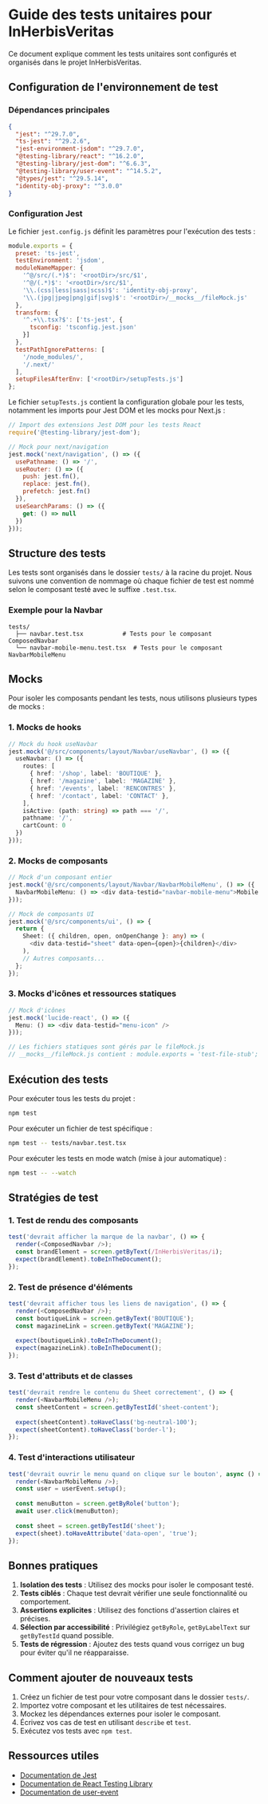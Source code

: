 # Guide des tests unitaires pour InHerbisVeritas

Ce document explique comment les tests unitaires sont configurés et organisés dans le projet InHerbisVeritas.

## Configuration de l'environnement de test

### Dépendances principales

```json
{
  "jest": "^29.7.0",
  "ts-jest": "^29.2.6",
  "jest-environment-jsdom": "^29.7.0",
  "@testing-library/react": "^16.2.0",
  "@testing-library/jest-dom": "^6.6.3",
  "@testing-library/user-event": "^14.5.2",
  "@types/jest": "^29.5.14",
  "identity-obj-proxy": "^3.0.0"
}
```

### Configuration Jest

Le fichier `jest.config.js` définit les paramètres pour l'exécution des tests :

```javascript
module.exports = {
  preset: 'ts-jest',
  testEnvironment: 'jsdom',
  moduleNameMapper: {
    '^@/src/(.*)$': '<rootDir>/src/$1',
    '^@/(.*)$': '<rootDir>/src/$1',
    '\\.(css|less|sass|scss)$': 'identity-obj-proxy',
    '\\.(jpg|jpeg|png|gif|svg)$': '<rootDir>/__mocks__/fileMock.js'
  },
  transform: {
    '^.+\\.tsx?$': ['ts-jest', {
      tsconfig: 'tsconfig.jest.json'
    }]
  },
  testPathIgnorePatterns: [
    '/node_modules/',
    '/.next/'
  ],
  setupFilesAfterEnv: ['<rootDir>/setupTests.js']
};
```

Le fichier `setupTests.js` contient la configuration globale pour les tests, notamment les imports pour Jest DOM et les mocks pour Next.js :

```javascript
// Import des extensions Jest DOM pour les tests React
require('@testing-library/jest-dom');

// Mock pour next/navigation
jest.mock('next/navigation', () => ({
  usePathname: () => '/',
  useRouter: () => ({
    push: jest.fn(),
    replace: jest.fn(),
    prefetch: jest.fn()
  }),
  useSearchParams: () => ({
    get: () => null
  })
}));
```

## Structure des tests

Les tests sont organisés dans le dossier `tests/` à la racine du projet. Nous suivons une convention de nommage où chaque fichier de test est nommé selon le composant testé avec le suffixe `.test.tsx`.

### Exemple pour la Navbar

```
tests/
  ├── navbar.test.tsx           # Tests pour le composant ComposedNavbar
  └── navbar-mobile-menu.test.tsx  # Tests pour le composant NavbarMobileMenu
```

## Mocks

Pour isoler les composants pendant les tests, nous utilisons plusieurs types de mocks :

### 1. Mocks de hooks

```typescript
// Mock du hook useNavbar
jest.mock('@/src/components/layout/Navbar/useNavbar', () => ({
  useNavbar: () => ({
    routes: [
      { href: '/shop', label: 'BOUTIQUE' },
      { href: '/magazine', label: 'MAGAZINE' },
      { href: '/events', label: 'RENCONTRES' },
      { href: '/contact', label: 'CONTACT' },
    ],
    isActive: (path: string) => path === '/',
    pathname: '/',
    cartCount: 0
  })
}));
```

### 2. Mocks de composants

```typescript
// Mock d'un composant entier
jest.mock('@/src/components/layout/Navbar/NavbarMobileMenu', () => ({
  NavbarMobileMenu: () => <div data-testid="navbar-mobile-menu">Mobile Menu Mocked</div>
}));

// Mock de composants UI
jest.mock('@/src/components/ui', () => {
  return {
    Sheet: ({ children, open, onOpenChange }: any) => (
      <div data-testid="sheet" data-open={open}>{children}</div>
    ),
    // Autres composants...
  };
});
```

### 3. Mocks d'icônes et ressources statiques

```typescript
// Mock d'icônes
jest.mock('lucide-react', () => ({
  Menu: () => <div data-testid="menu-icon" />
}));

// Les fichiers statiques sont gérés par le fileMock.js
// __mocks__/fileMock.js contient : module.exports = 'test-file-stub';
```

## Exécution des tests

Pour exécuter tous les tests du projet :

```bash
npm test
```

Pour exécuter un fichier de test spécifique :

```bash
npm test -- tests/navbar.test.tsx
```

Pour exécuter les tests en mode watch (mise à jour automatique) :

```bash
npm test -- --watch
```

## Stratégies de test

### 1. Test de rendu des composants

```typescript
test('devrait afficher la marque de la navbar', () => {
  render(<ComposedNavbar />);
  const brandElement = screen.getByText(/InHerbisVeritas/i);
  expect(brandElement).toBeInTheDocument();
});
```

### 2. Test de présence d'éléments

```typescript
test('devrait afficher tous les liens de navigation', () => {
  render(<ComposedNavbar />);
  const boutiqueLink = screen.getByText('BOUTIQUE');
  const magazineLink = screen.getByText('MAGAZINE');
  
  expect(boutiqueLink).toBeInTheDocument();
  expect(magazineLink).toBeInTheDocument();
});
```

### 3. Test d'attributs et de classes

```typescript
test('devrait rendre le contenu du Sheet correctement', () => {
  render(<NavbarMobileMenu />);
  const sheetContent = screen.getByTestId('sheet-content');
  
  expect(sheetContent).toHaveClass('bg-neutral-100');
  expect(sheetContent).toHaveClass('border-l');
});
```

### 4. Test d'interactions utilisateur

```typescript
test('devrait ouvrir le menu quand on clique sur le bouton', async () => {
  render(<NavbarMobileMenu />);
  const user = userEvent.setup();
  
  const menuButton = screen.getByRole('button');
  await user.click(menuButton);
  
  const sheet = screen.getByTestId('sheet');
  expect(sheet).toHaveAttribute('data-open', 'true');
});
```

## Bonnes pratiques

1. **Isolation des tests** : Utilisez des mocks pour isoler le composant testé.
2. **Tests ciblés** : Chaque test devrait vérifier une seule fonctionnalité ou comportement.
3. **Assertions explicites** : Utilisez des fonctions d'assertion claires et précises.
4. **Sélection par accessibilité** : Privilégiez `getByRole`, `getByLabelText` sur `getByTestId` quand possible.
5. **Tests de régression** : Ajoutez des tests quand vous corrigez un bug pour éviter qu'il ne réapparaisse.

## Comment ajouter de nouveaux tests

1. Créez un fichier de test pour votre composant dans le dossier `tests/`.
2. Importez votre composant et les utilitaires de test nécessaires.
3. Mockez les dépendances externes pour isoler le composant.
4. Écrivez vos cas de test en utilisant `describe` et `test`.
5. Exécutez vos tests avec `npm test`.

## Ressources utiles

- [Documentation de Jest](https://jestjs.io/docs/getting-started)
- [Documentation de React Testing Library](https://testing-library.com/docs/react-testing-library/intro/)
- [Documentation de user-event](https://testing-library.com/docs/user-event/intro)
